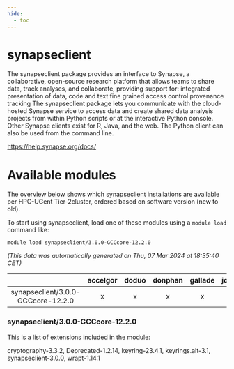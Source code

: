 ```yaml
---
hide:
  - toc
---
```


synapseclient
=============


The synapseclient package provides an interface to Synapse, a collaborative, open-source research platform that allows teams to share data, track analyses, and collaborate, providing support for:   integrated presentation of data, code and text   fine grained access control   provenance tracking The synapseclient package lets you communicate with the cloud-hosted Synapse service to access data and create shared data analysis projects from within Python scripts or at the interactive Python console. Other Synapse clients exist for R, Java, and the web. The Python client can also be used from the command line.

https://help.synapse.org/docs/
# Available modules


The overview below shows which synapseclient installations are available per HPC-UGent Tier-2cluster, ordered based on software version (new to old).

To start using synapseclient, load one of these modules using a `module load` command like:

```shell
module load synapseclient/3.0.0-GCCcore-12.2.0
```

*(This data was automatically generated on Thu, 07 Mar 2024 at 18:35:40 CET)*  

| |accelgor|doduo|donphan|gallade|joltik|skitty|
| :---: | :---: | :---: | :---: | :---: | :---: | :---: |
|synapseclient/3.0.0-GCCcore-12.2.0|x|x|x|x|x|x|


### synapseclient/3.0.0-GCCcore-12.2.0

This is a list of extensions included in the module:

cryptography-3.3.2, Deprecated-1.2.14, keyring-23.4.1, keyrings.alt-3.1, synapseclient-3.0.0, wrapt-1.14.1